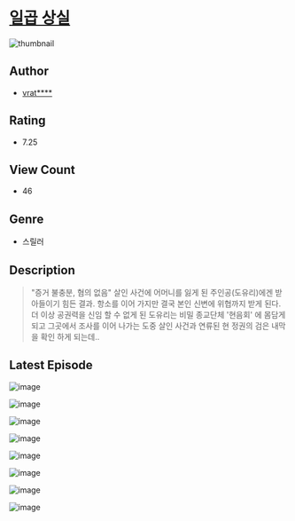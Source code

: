 # [일곱 상실](https://comic.naver.com/bestChallenge/list?titleId=810728)
![thumbnail](https://image-comic.pstatic.net/user_contents_data/challenge_comic/2023/05/24/367040/upload_3546923576121700406_480x623.jpeg)

## Author
- [vrat****](https://comic.naver.com/artistTitle?id=367040)

## Rating
- 7.25

## View Count
- 46

## Genre
- 스릴러

## Description
> "증거 불충분, 혐의 없음" 살인 사건에 어머니를 잃게 된 주인공(도유리)에겐 받아들이기 힘든 결과. 항소를 이어 가지만 결국 본인 신변에 위협까지 받게 된다. 더 이상 공권력을 신임 할 수 없게 된 도유리는 비밀 종교단체 '현음회' 에 몸담게 되고 그곳에서 조사를 이어 나가는 도중 살인 사건과 연류된 현 정권의 검은 내막을 확인 하게 되는데..


## Latest Episode
![image](https://image-comic.pstatic.net/user_contents_data/challenge_comic/2023/05/24/367040/upload_3990807428256051248.jpeg)

![image](https://image-comic.pstatic.net/user_contents_data/challenge_comic/2023/05/24/367040/upload_7233679549067835699.jpeg)

![image](https://image-comic.pstatic.net/user_contents_data/challenge_comic/2023/05/24/367040/upload_3545233613881815863.jpeg)

![image](https://image-comic.pstatic.net/user_contents_data/challenge_comic/2023/05/24/367040/upload_7306639824237388389.jpeg)

![image](https://image-comic.pstatic.net/user_contents_data/challenge_comic/2023/05/24/367040/upload_7291662255315825976.jpeg)

![image](https://image-comic.pstatic.net/user_contents_data/challenge_comic/2023/05/24/367040/upload_7378360964157628722.jpeg)

![image](https://image-comic.pstatic.net/user_contents_data/challenge_comic/2023/05/24/367040/upload_3559644939314869345.jpeg)

![image](https://image-comic.pstatic.net/user_contents_data/challenge_comic/2023/05/24/367040/upload_3559080872653174068.jpeg)
